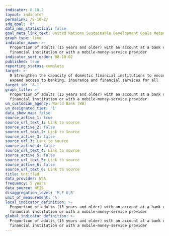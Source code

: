 ```yaml
---
indicator: 8.10.2
layout: indicator
permalink: /8-10-2/
sdg_goal: '8'
data_non_statistical: false
goal_meta_link_text: United Nations Sustainable Development Goals Metadata (PDF 210 KB)
graph_type: line
indicator_name: >-
  Proportion of adults (15 years and older) with an account at a bank or other
  financial institution or with a mobile-money-service provider
indicator_sort_order: 08-10-02
published: true
reporting_status: complete
target: >-
  0 Strengthen the capacity of domestic financial institutions to encourage and
  expand access to banking, insurance and financial services for all
target_id: '8.1'
graph_title: >-
  Proportion of adults (15 years and older) with an account at a bank or other
  financial institution or with a mobile-money-service provider
un_custodian_agency: World Bank (WB)
un_designated_tier: '1'
data_show_map: false
source_active_1: true
source_url_text_1: Link to source
source_active_2: false
source_url_text_2: Link to Source
source_active_3: false
source_url_3: Link to source
source_active_4: false
source_url_text_4: Link to source
source_active_5: false
source_url_text_5: Link to source
source_active_6: false
source_url_text_6: Link to source
title: Untitled
data_provider: NSA
frequency: 5 years
data_source: NFIS
disaggregation_level: 'M,F U,R'
unit_of_measurement: '%'
local_indicator_definition: >-
  Proportion of adults (15 years and older) with an account at a bank or other
  financial institution or with a mobile-money-service provider
global_indicator_definition: >-
  Proportion of adults (15 years and older) with an account at a bank or other
  financial institution or with a mobile-money-service provider
---
```

